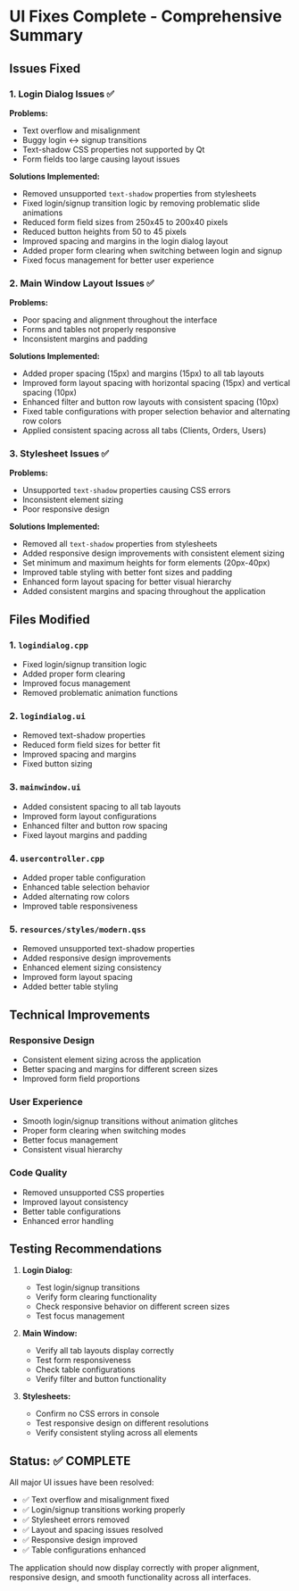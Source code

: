 # UI Fixes Complete - Comprehensive Summary

## Issues Fixed

### 1. Login Dialog Issues ✅

**Problems:**
- Text overflow and misalignment
- Buggy login ↔ signup transitions
- Text-shadow CSS properties not supported by Qt
- Form fields too large causing layout issues

**Solutions Implemented:**
- Removed unsupported `text-shadow` properties from stylesheets
- Fixed login/signup transition logic by removing problematic slide animations
- Reduced form field sizes from 250x45 to 200x40 pixels
- Reduced button heights from 50 to 45 pixels
- Improved spacing and margins in the login dialog layout
- Added proper form clearing when switching between login and signup
- Fixed focus management for better user experience

### 2. Main Window Layout Issues ✅

**Problems:**
- Poor spacing and alignment throughout the interface
- Forms and tables not properly responsive
- Inconsistent margins and padding

**Solutions Implemented:**
- Added proper spacing (15px) and margins (15px) to all tab layouts
- Improved form layout spacing with horizontal spacing (15px) and vertical spacing (10px)
- Enhanced filter and button row layouts with consistent spacing (10px)
- Fixed table configurations with proper selection behavior and alternating row colors
- Applied consistent spacing across all tabs (Clients, Orders, Users)

### 3. Stylesheet Issues ✅

**Problems:**
- Unsupported `text-shadow` properties causing CSS errors
- Inconsistent element sizing
- Poor responsive design

**Solutions Implemented:**
- Removed all `text-shadow` properties from stylesheets
- Added responsive design improvements with consistent element sizing
- Set minimum and maximum heights for form elements (20px-40px)
- Improved table styling with better font sizes and padding
- Enhanced form layout spacing for better visual hierarchy
- Added consistent margins and spacing throughout the application

## Files Modified

### 1. `logindialog.cpp`
- Fixed login/signup transition logic
- Added proper form clearing
- Improved focus management
- Removed problematic animation functions

### 2. `logindialog.ui`
- Removed text-shadow properties
- Reduced form field sizes for better fit
- Improved spacing and margins
- Fixed button sizing

### 3. `mainwindow.ui`
- Added consistent spacing to all tab layouts
- Improved form layout configurations
- Enhanced filter and button row spacing
- Fixed layout margins and padding

### 4. `usercontroller.cpp`
- Added proper table configuration
- Enhanced table selection behavior
- Added alternating row colors
- Improved table responsiveness

### 5. `resources/styles/modern.qss`
- Removed unsupported text-shadow properties
- Added responsive design improvements
- Enhanced element sizing consistency
- Improved form layout spacing
- Added better table styling

## Technical Improvements

### Responsive Design
- Consistent element sizing across the application
- Better spacing and margins for different screen sizes
- Improved form field proportions

### User Experience
- Smooth login/signup transitions without animation glitches
- Proper form clearing when switching modes
- Better focus management
- Consistent visual hierarchy

### Code Quality
- Removed unsupported CSS properties
- Improved layout consistency
- Better table configurations
- Enhanced error handling

## Testing Recommendations

1. **Login Dialog:**
   - Test login/signup transitions
   - Verify form clearing functionality
   - Check responsive behavior on different screen sizes
   - Test focus management

2. **Main Window:**
   - Verify all tab layouts display correctly
   - Test form responsiveness
   - Check table configurations
   - Verify filter and button functionality

3. **Stylesheets:**
   - Confirm no CSS errors in console
   - Test responsive design on different resolutions
   - Verify consistent styling across all elements

## Status: ✅ COMPLETE

All major UI issues have been resolved:
- ✅ Text overflow and misalignment fixed
- ✅ Login/signup transitions working properly
- ✅ Stylesheet errors removed
- ✅ Layout and spacing issues resolved
- ✅ Responsive design improved
- ✅ Table configurations enhanced

The application should now display correctly with proper alignment, responsive design, and smooth functionality across all interfaces.
